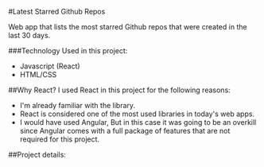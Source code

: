 #Latest Starred Github Repos

Web app that lists the most starred Github repos that were created in the last 30 days.

###Technology Used in this project:
- Javascript (React)
- HTML/CSS

##Why React?
I used React in this project for the following reasons:
- I'm already familiar with the library.
- React is considered one of the most used libraries in today's web apps.
- I would have used Angular, But in this case it was going to be an overkill since Angular comes with a full package of features that are not required for this project.

##Project details:

